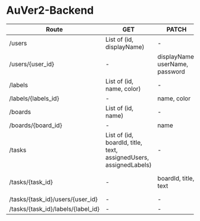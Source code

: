 # AuVer2-Backend

| Route                              | GET                                                               | PATCH                           | DELETE | POST                            |
|------------------------------------|-------------------------------------------------------------------|---------------------------------|--------|---------------------------------|
| /users                             | List of (id, displayName)                                         | -                               | -      | -                               |
| /users/{user_id}                   | -                                                                 | displayName, userName, password |        | displayName, userName, password |
| /labels                            | List of (id, name, color)                                         | -                               | -      | -                               |
| /labels/{labels_id}                | -                                                                 | name, color                     |        | name, color                     |
| /boards                            | List of (id, name)                                                | -                               | -      | -                               |
| /boards/{board_id}                 | -                                                                 | name                            |        | name                            |
| /tasks                             | List of (id, boardId, title, text, assignedUsers, assignedLabels) | -                               | -      | -                               |
| /tasks/{task_id}                   | -                                                                 | boardId, title, text            |        | title, (boardId, text)          |
| /tasks/{task_id}/users/{user_id}   | -                                                                 | -                               |        |                                 |
| /tasks/{task_id}/labels/{label_id} | -                                                                 | -                               |        |                                 |
